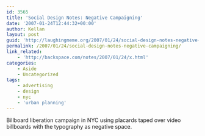 ```yaml
---
id: 3565
title: 'Social Design Notes: Negative Campaigning'
date: '2007-01-24T12:44:32+00:00'
author: Kellan
layout: post
guid: 'http://laughingmeme.org/2007/01/24/social-design-notes-negative-campaigning/'
permalink: /2007/01/24/social-design-notes-negative-campaigning/
link_related:
    - 'http://backspace.com/notes/2007/01/24/x.html'
categories:
    - Aside
    - Uncategorized
tags:
    - advertising
    - design
    - nyc
    - 'urban planning'
---
```


Billboard liberation campaign in NYC using placards taped over video billboards with the typography as negative space.